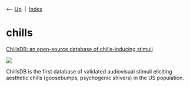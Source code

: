 <div class="nav">

⟵ [Up](index.html)  \|  [Index](index.html)

</div>

# chills

<div class="cards">

<div class="card">

<div class="card-title">

[ChillsDB: an open-source database of chills-inducing
stimuli](https://dataverse.harvard.edu/dataset.xhtml?persistentId=doi:10.7910/DVN/ADLSZE)

</div>

<div class="card-image">

[![](https://dataverse.harvard.edu/jakarta.faces.resource/images/dataverseproject.png.xhtml;jsessionid=16d2d4137e0c52026b32cc42c482)](https://dataverse.harvard.edu/dataset.xhtml?persistentId=doi:10.7910/DVN/ADLSZE)

</div>

ChillsDB is the first database of validated audiovisual stimuli
eliciting aesthetic chills (goosebumps, psychogenic shivers) in the US
population.

</div>

</div>
